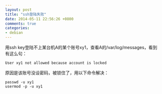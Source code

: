 ```yaml
---
layout: post
title: "ssh登陆失败"
date: 2014-05-11 22:56:26 +0800
comments: true
categories: 
- debian
---
```

用ssh key登陆不上某台机A的某个账号xy1，查看A的/var/log/messages，看到有这么句：
```
User xy1 not allowed because account is locked 
```
原因是该账号没设密码，被锁住了，用以下命令解决：
```
passwd -u xy1
usermod -p -u xy1 
```
